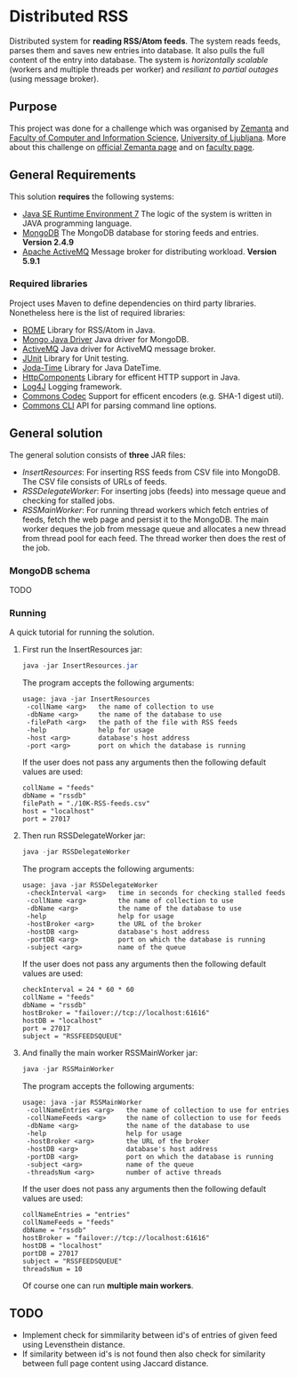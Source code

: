 # Distributed RSS
Distributed system for **reading RSS/Atom feeds**. The system reads feeds, parses them and saves new entries into database. It also pulls the full content of the entry into database. The system is *horizontally scalable* (workers and multiple threads per worker) and *resiliant to partial outages* (using message broker).

## Purpose
This project was done for a challenge which was organised by [Zemanta](http://www.zemanta.com) and [Faculty of Computer and Information Science](http://www.fri.uni-lj.si/en/), [University of Ljubljana](http://www.uni-lj.si/eng/). More about this challenge on [official Zemanta page](http://www.zemanta.com/blog/zemantas-programming-challenge-2014-zemantin-programerski-izziv-2014/) and on [faculty page](http://www.fri.uni-lj.si/si/raziskave/studentski_izzivi/zemantin_izziv/).

## General Requirements
This solution **requires** the following systems:
* [Java SE Runtime Environment 7](http://www.oracle.com/technetwork/java/javase/downloads/jre7-downloads-1880261.html)
 The logic of the system is written in JAVA programming language.
* [MongoDB](http://www.mongodb.org/)
 The MongoDB database for storing feeds and entries. **Version 2.4.9**
* [Apache ActiveMQ](http://activemq.apache.org/)
 Message broker for distributing workload. **Version 5.9.1**

### Required libraries
Project uses Maven to define dependencies on third party libraries. Nonetheless here is the list of required libraries:

* [ROME](http://rometools.github.io/rome/)
Library for RSS/Atom in Java.
* [Mongo Java Driver](http://docs.mongodb.org/ecosystem/drivers/java/)
Java driver for MongoDB.
* [ActiveMQ](http://activemq.apache.org/)
Java driver for ActiveMQ message broker.
* [JUnit](http://junit.org/)
Library for Unit testing.
* [Joda-Time](http://www.joda.org/joda-time/)
Library for Java DateTime.
* [HttpComponents](http://hc.apache.org/httpcomponents-client-ga/)
Library for efficent HTTP support in Java.
* [Log4J](http://logging.apache.org/log4j/2.x/)
Logging framework.
* [Commons Codec](http://commons.apache.org/proper/commons-codec/)
Support for efficent encoders (e.g. SHA-1 digest util).
* [Commons CLI](http://commons.apache.org/proper/commons-cli/)
API for parsing command line options.

## General solution
The general solution consists of **three** JAR files:
* *InsertResources*: For inserting RSS feeds from CSV file into MongoDB. The CSV file consists of URLs of feeds.
* *RSSDelegateWorker*: For inserting jobs (feeds) into message queue and checking for stalled jobs.
* *RSSMainWorker*: For running thread workers which fetch entries of feeds, fetch the web page and persist it to the MongoDB. The main worker deques the job from message queue and allocates a new thread from thread pool for each feed. The thread worker then does the rest of the job.

### MongoDB schema
TODO

### Running
A quick tutorial for running the solution.

1. First run the InsertResources jar:
   ```java
   java -jar InsertResources.jar
   ```

   The program accepts the following arguments:
   ```
   usage: java -jar InsertResources
    -collName <arg>   the name of collection to use
    -dbName <arg>     the name of the database to use
    -filePath <arg>   the path of the file with RSS feeds
    -help             help for usage
    -host <arg>       database's host address
    -port <arg>       port on which the database is running
   ```
   
   If the user does not pass any arguments then the following default values are used:
   ```
   collName = "feeds"
   dbName = "rssdb"
   filePath = "./10K-RSS-feeds.csv"
   host = "localhost"
   port = 27017
   ```

2. Then run RSSDelegateWorker jar:
   ```java
   java -jar RSSDelegateWorker
   ```

   The program accepts the following arguments:
   ```
   usage: java -jar RSSDelegateWorker
    -checkInterval <arg>   time in seconds for checking stalled feeds
    -collName <arg>        the name of collection to use
    -dbName <arg>          the name of the database to use
    -help                  help for usage
    -hostBroker <arg>      the URL of the broker
    -hostDB <arg>          database's host address
    -portDB <arg>          port on which the database is running
    -subject <arg>         name of the queue
   ```
   
   If the user does not pass any arguments then the following default values are used:
   ```
   checkInterval = 24 * 60 * 60
   collName = "feeds"
   dbName = "rssdb"
   hostBroker = "failover://tcp://localhost:61616"
   hostDB = "localhost"
   port = 27017
   subject = "RSSFEEDSQUEUE"
   ```

3. And finally the main worker RSSMainWorker jar:
   ```java
   java -jar RSSMainWorker
   ```

   The program accepts the following arguments:
   ```
   usage: java -jar RSSMainWorker
    -collNameEntries <arg>   the name of collection to use for entries
    -collNameFeeds <arg>     the name of collection to use for feeds
    -dbName <arg>            the name of the database to use
    -help                    help for usage
    -hostBroker <arg>        the URL of the broker
    -hostDB <arg>            database's host address
    -portDB <arg>            port on which the database is running
    -subject <arg>           name of the queue
    -threadsNum <arg>        number of active threads
   ```
   
   If the user does not pass any arguments then the following default values are used:
   ```
   collNameEntries = "entries"
   collNameFeeds = "feeds"
   dbName = "rssdb"
   hostBroker = "failover://tcp://localhost:61616"
   hostDB = "localhost"
   portDB = 27017
   subject = "RSSFEEDSQUEUE"
   threadsNum = 10
   ```
   
   Of course one can run **multiple main workers**.
   
## TODO
* Implement check for simmilarity between id's of entries of given feed using Levensthein distance.
* If similarity between id's is not found then also check for similarity between full page content using Jaccard distance.

